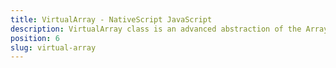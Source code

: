 ```yaml
---
title: VirtualArray - NativeScript JavaScript
description: VirtualArray class is an advanced abstraction of the Array, which will help on loading items on demand. The specific in this class is that the new items are loaded only when that is needed.
position: 6
slug: virtual-array
---
```


